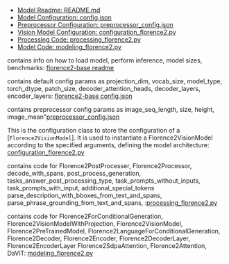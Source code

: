 <nav>
  <ul>
    <li><a href="https://huggingface.co/microsoft/Florence-2-base/raw/main/README.md">Model Readme: README.md</a></li>
    <li><a href="https://huggingface.co/microsoft/Florence-2-base/raw/main/config.json">Model Configuration: config.json</a></li>
    <li><a href="https://huggingface.co/microsoft/Florence-2-base/raw/main/preprocessor_config.json">Preprocessor Configuration: preprocessor_config.json</a></li>
    <li><a href="https://huggingface.co/microsoft/Florence-2-base/raw/main/configuration_florence2.py">Vision Model Configuration: configuration_florence2.py</a></li>
    <li><a href="https://huggingface.co/microsoft/Florence-2-base/raw/main/processing_florence2.py">Processing Code: processing_florence2.py</a></li>
    <li><a href="https://huggingface.co/microsoft/Florence-2-base/raw/main/modeling_florence2.py">Model Code: modeling_florence2.py</a></li>
  </ul>
</nav>



contains info on how to load model, perform inference, model sizes, benchmarks: [florence2-base readme](https://huggingface.co/microsoft/Florence-2-base/raw/main/README.md)

contains default config params as projection_dim, vocab_size, model_type, torch_dtype, patch_size, decoder_attention_heads, decoder_layers, encoder_layers: [florence2-base config.json](https://huggingface.co/microsoft/Florence-2-base/raw/main/config.json)

contains preprocessor config params as image_seq_length, size, height, image_mean"[preprocessor_config.json](https://huggingface.co/microsoft/Florence-2-base/raw/main/preprocessor_config.json)

This is the configuration class to store the configuration of a [`Florence2VisionModel`]. It is used to instantiate a Florence2VisionModel according to the specified arguments, defining the model architecture: [configuration_florence2.py](https://huggingface.co/microsoft/Florence-2-base/raw/main/configuration_florence2.py)

contains code for Florence2PostProcesser, Florence2Processor, decode_with_spans, post_process_generation, tasks_answer_post_processing_type, task_prompts_without_inputs, task_prompts_with_input, additional_special_tokens parse_description_with_bboxes_from_text_and_spans, parse_phrase_grounding_from_text_and_spans, :[processing_florence2.py](https://huggingface.co/microsoft/Florence-2-base/raw/main/processing_florence2.py)

contains code for Florence2ForConditionalGeneration, Florence2VisionModelWithProjection, Florence2VisionModel, Florence2PreTrainedModel, Florence2LanguageForConditionalGeneration, Florence2Decoder, Florence2Encoder, Florence2DecoderLayer, Florence2EncoderLayer Florence2SdpaAttention, Florence2Attention, DaViT: [modeling_florence2.py](https://huggingface.co/microsoft/Florence-2-base/raw/main/modeling_florence2.py)
